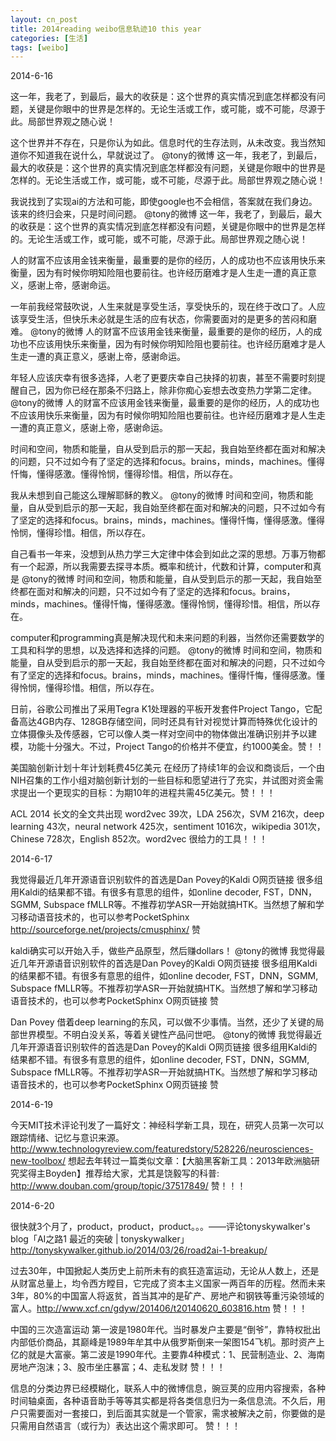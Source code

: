 ```yaml
---
layout: cn_post
title: 2014reading weibo信息轨迹10 this year
categories: [生活]
tags: [weibo]
---
```


2014-6-16

这一年，我老了，到最后，最大的收获是：这个世界的真实情况到底怎样都没有问题，关键是你眼中的世界是怎样的。无论生活或工作，或可能，或不可能，尽源于此。局部世界观之随心说！

这个世界并不存在，只是你认为如此。信息时代的生存法则，从未改变。我当然知道你不知道我在说什么，早就说过了。
@tony的微博
这一年，我老了，到最后，最大的收获是：这个世界的真实情况到底怎样都没有问题，关键是你眼中的世界是怎样的。无论生活或工作，或可能，或不可能，尽源于此。局部世界观之随心说！

我说找到了实现ai的方法和可能，即使google也不会相信，答案就在我们身边。该来的终归会来，只是时间问题。
@tony的微博
这一年，我老了，到最后，最大的收获是：这个世界的真实情况到底怎样都没有问题，关键是你眼中的世界是怎样的。无论生活或工作，或可能，或不可能，尽源于此。局部世界观之随心说！

人的财富不应该用金钱来衡量，最重要的是你的经历，人的成功也不应该用快乐来衡量，因为有时候你明知险阻也要前往。也许经历磨难才是人生走一遭的真正意义，感谢上帝，感谢命运。

一年前我经常鼓吹说，人生来就是享受生活，享受快乐的，现在终于改口了。人应该享受生活，但快乐未必就是生活的应有状态，你需要面对的是更多的苦闷和磨难。
@tony的微博
人的财富不应该用金钱来衡量，最重要的是你的经历，人的成功也不应该用快乐来衡量，因为有时候你明知险阻也要前往。也许经历磨难才是人生走一遭的真正意义，感谢上帝，感谢命运。

年轻人应该庆幸有很多选择，人老了更要庆幸自己抉择的初衷，甚至不需要时刻提醒自己，因为你已经在那条不归路上，除非你痴心妄想去改变热力学第二定律。
@tony的微博
人的财富不应该用金钱来衡量，最重要的是你的经历，人的成功也不应该用快乐来衡量，因为有时候你明知险阻也要前往。也许经历磨难才是人生走一遭的真正意义，感谢上帝，感谢命运。

时间和空间，物质和能量，自从受到启示的那一天起，我自始至终都在面对和解决的问题，只不过如今有了坚定的选择和focus。brains，minds，machines。懂得忏悔，懂得感激。懂得怜悯，懂得珍惜。相信，所以存在。

我从未想到自己能这么理解耶稣的教义。
@tony的微博
时间和空间，物质和能量，自从受到启示的那一天起，我自始至终都在面对和解决的问题，只不过如今有了坚定的选择和focus。brains，minds，machines。懂得忏悔，懂得感激。懂得怜悯，懂得珍惜。相信，所以存在。

自己看书一年来，没想到从热力学三大定律中体会到如此之深的思想。万事万物都有一个起源，所以我需要去探寻本质。概率和统计，代数和计算，computer和真是
@tony的微博
时间和空间，物质和能量，自从受到启示的那一天起，我自始至终都在面对和解决的问题，只不过如今有了坚定的选择和focus。brains，minds，machines。懂得忏悔，懂得感激。懂得怜悯，懂得珍惜。相信，所以存在。

computer和programming真是解决现代和未来问题的利器，当然你还需要数学的工具和科学的思想，以及选择和选择的问题。
@tony的微博
时间和空间，物质和能量，自从受到启示的那一天起，我自始至终都在面对和解决的问题，只不过如今有了坚定的选择和focus。brains，minds，machines。懂得忏悔，懂得感激。懂得怜悯，懂得珍惜。相信，所以存在。

日前，谷歌公司推出了采用Tegra K1处理器的平板开发套件Project Tango，它配备高达4GB内存、128GB存储空间，同时还具有针对视觉计算而特殊优化设计的立体摄像头及传感器，它可以像人类一样对空间中的物体做出准确识别并予以建模，功能十分强大。不过，Project Tango的价格并不便宜，约1000美金。赞！！

美国脑创新计划十年计划耗费45亿美元 在经历了持续1年的会议和商谈后，一个由NIH召集的工作小组对脑创新计划的一些目标和愿望进行了充实，并试图对资金需求提出一个更现实的目标：为期10年的进程共需45亿美元。赞！！！

ACL 2014 长文的全文共出现 word2vec 39次，LDA 256次，SVM 216次，deep learning 43次，neural network 425次，sentiment 1016次，wikipedia 301次，Chinese 728次，English 852次。word2vec 很给力的工具！！！

2014-6-17

我觉得最近几年开源语音识别软件的首选是Dan Povey的Kaldi O网页链接 很多组用Kaldi的结果都不错。有很多有意思的组件，如online decoder, FST，DNN，SGMM, Subspace fMLLR等。不推荐初学ASR一开始就搞HTK。当然想了解和学习移动语音技术的，也可以参考PocketSphinx http://sourceforge.net/projects/cmusphinx/ 赞

kaldi确实可以开始入手，做些产品原型，然后赚dollars！
@tony的微博
我觉得最近几年开源语音识别软件的首选是Dan Povey的Kaldi O网页链接 很多组用Kaldi的结果都不错。有很多有意思的组件，如online decoder, FST，DNN，SGMM, Subspace fMLLR等。不推荐初学ASR一开始就搞HTK。当然想了解和学习移动语音技术的，也可以参考PocketSphinx O网页链接 赞

Dan Povey 借着deep learning的东风，可以做不少事情。当然，还少了关键的局部世界模型。不明白没关系，等着关键性产品问世吧。
@tony的微博
我觉得最近几年开源语音识别软件的首选是Dan Povey的Kaldi O网页链接 很多组用Kaldi的结果都不错。有很多有意思的组件，如online decoder, FST，DNN，SGMM, Subspace fMLLR等。不推荐初学ASR一开始就搞HTK。当然想了解和学习移动语音技术的，也可以参考PocketSphinx O网页链接 赞

2014-6-19

今天MIT技术评论刊发了一篇好文：神经科学新工具，现在，研究人员第一次可以跟踪情绪、记忆与意识来源。http://www.technologyreview.com/featuredstory/528226/neurosciences-new-toolbox/ 想起去年转过一篇类似文章：【大脑黑客新工具：2013年欧洲脑研究奖得主Boyden】推荐给大家，尤其是饶毅写的科普: http://www.douban.com/group/topic/37517849/ 赞！！！

2014-6-20

很快就3个月了，product，product，product。。。——评论tonyskywalker's blog「AI之路1 最近的突破 | tonyskywalker」http://tonyskywalker.github.io/2014/03/26/road2ai-1-breakup/

过去30年，中国掀起人类历史上前所未有的疯狂造富运动，无论从人数上，还是从财富总量上，均令西方瞠目，它完成了资本主义国家一两百年的历程。然而未来3年，80%的中国富人将返贫，首当其冲的是矿产、房地产和钢铁等重污染领域的富人。http://www.xcf.cn/gdyw/201406/t20140620_603816.htm 赞！！！

中国的三次造富运动 第一波是1980年代。当时暴发户主要是“倒爷”，靠特权批出内部低价商品，其巅峰是1989年牟其中从俄罗斯倒来一架图154飞机。那时资产上亿的就是大富豪。第二波是1990年代。主要靠4种模式：1、民营制造业、2、海南房地产泡沫；3、股市坐庄暴富；4、走私发财 赞！！！

信息的分类边界已经模糊化，联系人中的微博信息，豌豆荚的应用内容搜索，各种时间轴桌面，各种语音助手等等其实都是将各类信息归为一条信息流。不久后，用户只需要面对一套接口，到后面其实就是一个管家，需求被解决之前，你要做的是只需用自然语言（或行为）表达出这个需求即可。 赞！！！


